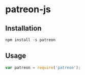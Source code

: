 # patreon-js

## Installation

```js
npm install -s patreon
```

## Usage

```js
var patreon = require('patreon');
```

